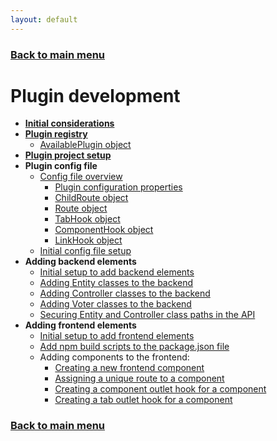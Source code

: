 ```yaml
---
layout: default
---
```


### [Back to main menu](../index.html)

# Plugin development

- **[Initial considerations](./initial_considerations.html)**
- **[Plugin registry](./plugin_registry.html)**
  - [AvailablePlugin object](./available-plugin-object.html)
- **[Plugin project setup](./plugin_project_setup.html)**
- **Plugin config file**
  - [Config file overview](./config-file-overview.html)
    - [Plugin configuration properties](./plugin-configuration-properties.html)
    - [ChildRoute object](./child-route-object.html)
    - [Route object](./route-object.html)
    - [TabHook object](./tab-hook-object.html)
    - [ComponentHook object](./component-hook-object.html)
    - [LinkHook object](./link-hook-object.html)
  - [Initial config file setup](./initial-config-file-setup.html)
- **Adding backend elements**
  - [Initial setup to add backend elements](./backend-initial-setup.html)
  - [Adding Entity classes to the backend](./adding-entity-classes.html)
  - [Adding Controller classes to the backend](./adding-controller-classes.html)
  - [Adding Voter classes to the backend](./adding-voter-classes.html)
  - [Securing Entity and Controller class paths in the API](./securing-entity-controller-paths.html)
- **Adding frontend elements**
  - [Initial setup to add frontend elements](./frontend-initial-setup.html)
  - [Add npm build scripts to the package.json file](./add-npm-build-scripts.html)
  - Adding components to the frontend:
    - [Creating a new frontend component](./creating-frontend-component.html)
    - [Assigning a unique route to a component](./assigning-unique-route-component.html)
    - [Creating a component outlet hook for a component](./creating-component-hook.html)
    - [Creating a tab outlet hook for a component](./creating-tab-hook.html)

### [Back to main menu](../index.html)
